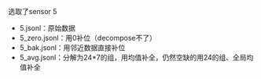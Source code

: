选取了sensor 5
- 5.jsonl：原始数据
- 5_zero.jsonl：用0补位（decompose不了）
- 5_bak.jsonl：用邻近数据直接补位
- 5_avg.jsonl：分解为24*7的组，用均值补全，仍然空缺的用24的组、全局均值补全